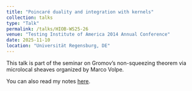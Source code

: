 ```yaml
---
title: "Poincaré duality and integration with kernels"
collection: talks
type: "Talk"
permalink: /talks/HIOB-WS25-26
venue: "Testing Institute of America 2014 Annual Conference"
date: 2025-11-10
location: "Universität Regensburg, DE"
---
```


This talk is part of the seminar on Gromov’s non-squeezing theorem via microlocal sheaves organized by Marco Volpe. 

You can also read my notes [here](). 
